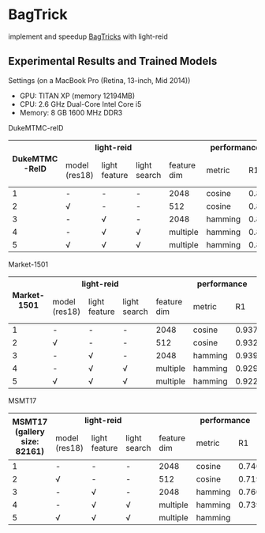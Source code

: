 # BagTrick

implement and speedup [BagTricks](https://arxiv.org/abs/1903.07071) with light-reid

## Experimental Results and Trained Models

Settings (on a MacBook Pro (Retina, 13-inch, Mid 2014))
- GPU: TITAN XP (memory 12194MB)
- CPU: 2.6 GHz Dual-Core Intel Core i5
- Memory: 8 GB 1600 MHz DDR3

DukeMTMC-reID

<table><thead><tr><th rowspan="2">DukeMTMC<br>-ReID</th><th colspan="3">light-reid</th><th colspan="4">performance</th><th colspan="2">time(on a TITAN XP)</th></tr><tr><td>model<br>(res18)</td><td>light<br>feature</td><td>light<br>search</td><td>feature<br>dim</td><td>metric</td><td>R1</td><td>mAP</td><td>inference<br>per batch(64)</td><td>search<br>per query</td></tr></thead><tbody><tr><td>1</td><td>-</td><td>-</td><td>-</td><td>2048</td><td>cosine</td><td>0.870</td><td>0.772</td><td>78.6ms</td><td>154.0ms</td></tr><tr><td>2</td><td>√</td><td>-</td><td>-</td><td>512</td><td>cosine</td><td>0.866</td><td>0.751</td><td>25.9ms</td><td>34.7ms</td></tr><tr><td>3</td><td>-</td><td>√</td><td>-</td><td>2048</td><td>hamming</td><td>0.872</td><td>0.768</td><td>77.3ms</td><td>23.1ms</td></tr><tr><td>4</td><td>-</td><td>√</td><td>√</td><td>multiple</td><td>hamming</td><td>0.865</td><td>0.728</td><td>75.3ms</td><td>12.1ms</td></tr><tr><td>5</td><td>√</td><td>√</td><td>√</td><td>multiple</td><td>hamming</td><td>0.856</td><td>0.714</td><td>23.2ms</td><td>14.2ms</td></tr></tbody></table>

Market-1501

<table><thead><tr><th rowspan="2">Market-1501</th><th colspan="3">light-reid</th><th colspan="4">performance</th><th colspan="2">time(on a TITAN XP)</th></tr><tr><td>model<br>(res18)</td><td>light<br>feature</td><td>light<br>search</td><td>feature<br>dim</td><td>metric</td><td>R1</td><td>mAP</td><td>inference<br>per batch(64)</td><td>search<br>per query</td></tr></thead><tbody><tr><td>1</td><td>-</td><td>-</td><td>-</td><td>2048</td><td>cosine</td><td>0.937</td><td>0.856</td><td>78.6ms</td><td>382.0ms</td></tr><tr><td>2</td><td>√</td><td>-</td><td>-</td><td>512</td><td>cosine</td><td>0.932</td><td>0.835</td><td>22.7ms</td><td>58.7ms</td></tr><tr><td>3</td><td>-</td><td>√</td><td>-</td><td>2048</td><td>hamming</td><td>0.939</td><td>0.851</td><td>73.7ms</td><td>83.2ms</td></tr><tr><td>4</td><td>-</td><td>√</td><td>√</td><td>multiple</td><td>hamming</td><td>0.929</td><td>0.836</td><td>75.1ms</td><td>17.1ms</td></tr><tr><td>5</td><td>√</td><td>√</td><td>√</td><td>multiple</td><td>hamming</td><td>0.922</td><td>0.815</td><td>22.2ms</td><td>17.7ms</td></tr></tbody></table>

MSMT17

<table><thead><tr><th rowspan="2">MSMT17<br>(gallery size: 82161)</th><th colspan="3">light-reid</th><th colspan="4">performance</th><th colspan="2">time(on a TITAN XP)</th></tr><tr><td>model<br>(res18)</td><td>light<br>feature</td><td>light<br>search</td><td>feature<br>dim</td><td>metric</td><td>R1</td><td>mAP</td><td>inference<br>per batch(64)</td><td>search<br>per query</td></tr></thead><tbody><tr><td>1</td><td>-</td><td>-</td><td>-</td><td>2048</td><td>cosine</td><td>0.740</td><td>0.516</td><td>73.1ms</td><td>1364.5ms</td></tr><tr><td>2</td><td>√</td><td>-</td><td>-</td><td>512</td><td>cosine</td><td>0.719</td><td>0.478</td><td>24.2ms</td><td>312.4ms</td></tr><tr><td>3</td><td>-</td><td>√</td><td>-</td><td>2048</td><td>hamming</td><td>0.760</td><td>0.533</td><td>76.2ms</td><td>371.3ms</td></tr><tr><td>4</td><td>-</td><td>√</td><td>√</td><td>multiple</td><td>hamming</td><td>0.739</td><td>0.493</td><td>75.2ms</td><td>95.0ms</td></tr><tr><td>5</td><td>√</td><td>√</td><td>√</td><td>multiple</td><td>hamming</td><td></td><td></td><td></td><td></td></tr></tbody></table>
